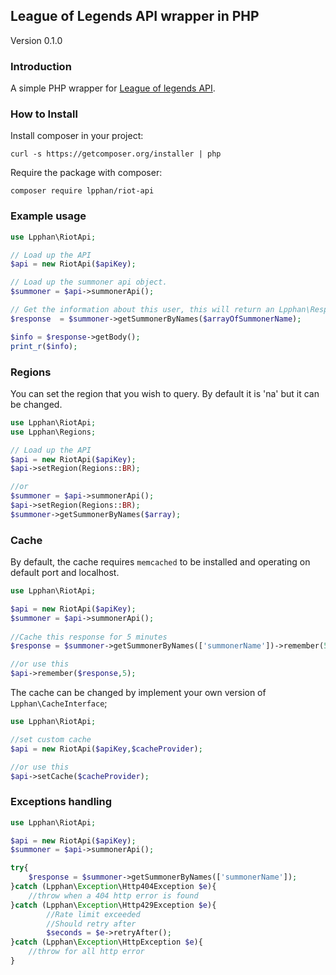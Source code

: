 ## League of Legends API wrapper in PHP

Version 0.1.0

### Introduction

A simple PHP wrapper for [League of legends API](https://developer.riotgames.com/api/methods).

### How to Install

Install composer in your project:

```
curl -s https://getcomposer.org/installer | php
```

Require the package with composer:

```
composer require lpphan/riot-api
```
### Example usage

```php
use Lpphan\RiotApi;

// Load up the API
$api = new RiotApi($apiKey);  

// Load up the summoner api object.          				
$summoner = $api->summonerApi();    

// Get the information about this user, this will return an Lpphan\Response object					
$response  = $summoner->getSummonerByNames($arrayOfSummonerName);    

$info = $response->getBody();
print_r($info);
```

### Regions

You can set the region that you wish to query. By default it is 'na' but it can be changed.			

```php
use Lpphan\RiotApi;
use Lpphan\Regions;

// Load up the API
$api = new RiotApi($apiKey);
$api->setRegion(Regions::BR);

//or
$summoner = $api->summonerApi();
$api->setRegion(Regions::BR);
$summoner->getSummonerByNames($array);
```	

### Cache

By default, the cache requires `memcached` to be installed and operating on default port and localhost.

```php
use Lpphan\RiotApi;

$api = new RiotApi($apiKey);         				
$summoner = $api->summonerApi();    
 
//Cache this response for 5 minutes
$response = $summoner->getSummonerByNames(['summonerName'])->remember(5);

//or use this
$api->remember($response,5);
```
The cache can be changed by implement your own version of `Lpphan\CacheInterface`;

```php
use Lpphan\RiotApi;

//set custom cache
$api = new RiotApi($apiKey,$cacheProvider);

//or use this
$api->setCache($cacheProvider);         				
```
### Exceptions handling

```php
use Lpphan\RiotApi;

$api = new RiotApi($apiKey);
$summoner = $api->summonerApi();

try{
	$response = $summoner->getSummonerByNames(['summonerName']);
}catch (Lpphan\Exception\Http404Exception $e){
	//throw when a 404 http error is found
}catch (Lpphan\Exception\Http429Exception $e){
        //Rate limit exceeded
        //Should retry after
        $seconds = $e->retryAfter();
}catch (Lpphan\Exception\HttpException $e){
	//throw for all http error
}  				
```

